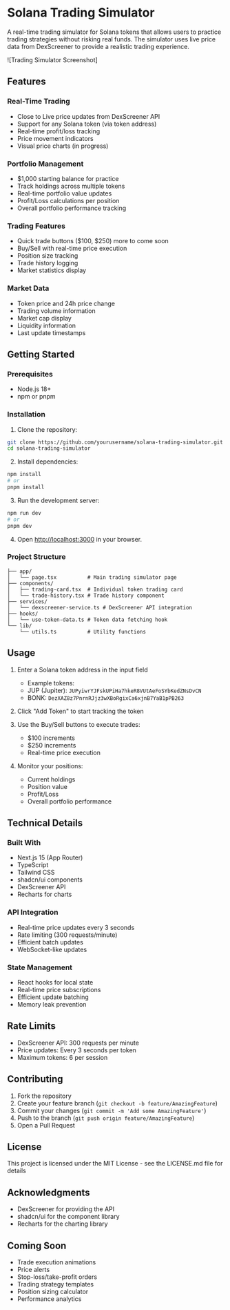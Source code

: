 # Solana Trading Simulator

A real-time trading simulator for Solana tokens that allows users to practice trading strategies without risking real funds. The simulator uses live price data from DexScreener to provide a realistic trading experience.

![Trading Simulator Screenshot]

## Features

### Real-Time Trading

- Close to Live price updates from DexScreener API
- Support for any Solana token (via token address)
- Real-time profit/loss tracking
- Price movement indicators
- Visual price charts (in progress)

### Portfolio Management

- $1,000 starting balance for practice
- Track holdings across multiple tokens
- Real-time portfolio value updates
- Profit/Loss calculations per position
- Overall portfolio performance tracking

### Trading Features

- Quick trade buttons ($100, $250) more to come soon
- Buy/Sell with real-time price execution
- Position size tracking
- Trade history logging
- Market statistics display

### Market Data

- Token price and 24h price change
- Trading volume information
- Market cap display
- Liquidity information
- Last update timestamps

## Getting Started

### Prerequisites

- Node.js 18+
- npm or pnpm

### Installation

1. Clone the repository:

```bash
git clone https://github.com/yourusername/solana-trading-simulator.git
cd solana-trading-simulator
```

2. Install dependencies:

```bash
npm install
# or
pnpm install
```

3. Run the development server:

```bash
npm run dev
# or
pnpm dev
```

4. Open [http://localhost:3000](http://localhost:3000) in your browser.

### Project Structure

```
├── app/
│   └── page.tsx          # Main trading simulator page
├── components/
│   ├── trading-card.tsx  # Individual token trading card
│   └── trade-history.tsx # Trade history component
├── services/
│   └── dexscreener-service.ts # DexScreener API integration
├── hooks/
│   └── use-token-data.ts # Token data fetching hook
└── lib/
    └── utils.ts          # Utility functions
```

## Usage

1. Enter a Solana token address in the input field

   - Example tokens:
   - JUP (Jupiter): `JUPyiwrYJFskUPiHa7hkeR8VUtAeFoSYbKedZNsDvCN`
   - BONK: `DezXAZ8z7PnrnRJjz3wXBoRgixCa6xjnB7YaB1pPB263`

2. Click "Add Token" to start tracking the token

3. Use the Buy/Sell buttons to execute trades:

   - $100 increments
   - $250 increments
   - Real-time price execution

4. Monitor your positions:
   - Current holdings
   - Position value
   - Profit/Loss
   - Overall portfolio performance

## Technical Details

### Built With

- Next.js 15 (App Router)
- TypeScript
- Tailwind CSS
- shadcn/ui components
- DexScreener API
- Recharts for charts

### API Integration

- Real-time price updates every 3 seconds
- Rate limiting (300 requests/minute)
- Efficient batch updates
- WebSocket-like updates

### State Management

- React hooks for local state
- Real-time price subscriptions
- Efficient update batching
- Memory leak prevention

## Rate Limits

- DexScreener API: 300 requests per minute
- Price updates: Every 3 seconds per token
- Maximum tokens: 6 per session

## Contributing

1. Fork the repository
2. Create your feature branch (`git checkout -b feature/AmazingFeature`)
3. Commit your changes (`git commit -m 'Add some AmazingFeature'`)
4. Push to the branch (`git push origin feature/AmazingFeature`)
5. Open a Pull Request

## License

This project is licensed under the MIT License - see the LICENSE.md file for details

## Acknowledgments

- DexScreener for providing the API
- shadcn/ui for the component library
- Recharts for the charting library

## Coming Soon

- Trade execution animations
- Price alerts
- Stop-loss/take-profit orders
- Trading strategy templates
- Position sizing calculator
- Performance analytics
